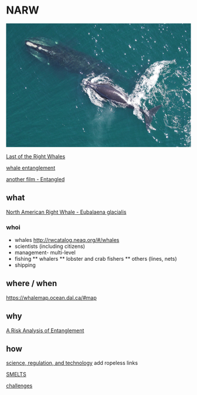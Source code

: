 # NARW 
![North American Right Whale - Eubalaena glacialis](D540D218-14A3-41CC-A279-9607FC1EE487.jpeg)

[Last of the Right Whales](https://lastoftherightwhales.com)

[whale entanglement](https://www.andersoncabotcenterforoceanlife.org/blog/scenes-from-a-right-whale-entanglement)

[another film - Entangled](https://entangled-film.com/)

## what 

[North American Right Whale - Eubalaena glacialis](https://www.fisheries.noaa.gov/species/north-atlantic-right-whale)

### whoi
* whales http://rwcatalog.neaq.org/#/whales
* scientists (including citizens)
* management- multi-level
* fishing 
** whalers 
** lobster and crab fishers
** others (lines, nets)
* shipping

## where / when  
   https://whalemap.ocean.dal.ca/#map

## why
[A Risk Analysis of Entanglement](https://storymaps.arcgis.com/stories/efb2e1d058054fb6a1487d964397bffd)

## how 
[science, regulation, and technology](https://www.fisheries.noaa.gov/search?oq=north+american+right+whale)
add ropeless links

[SMELTS](https://www.smelts.org/)

[challenges](https://capecodfishermen.org/item/aidsropelesshear-0127?category_id=9)
